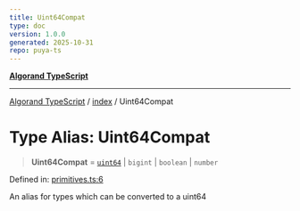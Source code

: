 ```yaml
---
title: Uint64Compat
type: doc
version: 1.0.0
generated: 2025-10-31
repo: puya-ts
---
```

[**Algorand TypeScript**](../../README.md)

***

[Algorand TypeScript](../../modules.md) / [index](../README.md) / Uint64Compat

# Type Alias: Uint64Compat

> **Uint64Compat** = [`uint64`](uint64.md) \| `bigint` \| `boolean` \| `number`

Defined in: [primitives.ts:6](https://github.com/algorandfoundation/puya-ts/blob/main/packages/algo-ts/src/primitives.ts#L6)

An alias for types which can be converted to a uint64

